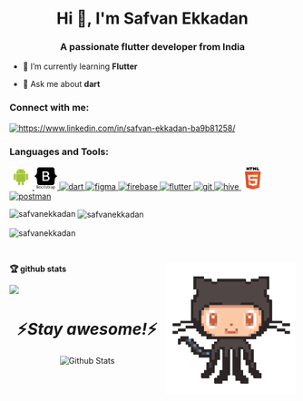 <h1 align="center">Hi 👋, I'm Safvan Ekkadan</h1>
<h3 align="center">A passionate flutter developer from India</h3>

- 🌱 I’m currently learning **Flutter**

- 💬 Ask me about **dart**


<h3 align="left">Connect with me:</h3>
<p align="left">
<a href="https://linkedin.com/in/https://www.linkedin.com/in/safvan-ekkadan-ba9b81258/" target="blank"><img align="center" src="https://raw.githubusercontent.com/rahuldkjain/github-profile-readme-generator/master/src/images/icons/Social/linked-in-alt.svg" alt="https://www.linkedin.com/in/safvan-ekkadan-ba9b81258/" height="30" width="40" /></a>
</p>

<h3 align="left">Languages and Tools:</h3>
<p align="left"> <a href="https://developer.android.com" target="_blank" rel="noreferrer"> <img src="https://raw.githubusercontent.com/devicons/devicon/master/icons/android/android-original-wordmark.svg" alt="android" width="40" height="40"/> </a> <a href="https://getbootstrap.com" target="_blank" rel="noreferrer"> <img src="https://raw.githubusercontent.com/devicons/devicon/master/icons/bootstrap/bootstrap-plain-wordmark.svg" alt="bootstrap" width="40" height="40"/> </a> <a href="https://dart.dev" target="_blank" rel="noreferrer"> <img src="https://www.vectorlogo.zone/logos/dartlang/dartlang-icon.svg" alt="dart" width="40" height="40"/> </a> <a href="https://www.figma.com/" target="_blank" rel="noreferrer"> <img src="https://www.vectorlogo.zone/logos/figma/figma-icon.svg" alt="figma" width="40" height="40"/> </a> <a href="https://firebase.google.com/" target="_blank" rel="noreferrer"> <img src="https://www.vectorlogo.zone/logos/firebase/firebase-icon.svg" alt="firebase" width="40" height="40"/> </a> <a href="https://flutter.dev" target="_blank" rel="noreferrer"> <img src="https://www.vectorlogo.zone/logos/flutterio/flutterio-icon.svg" alt="flutter" width="40" height="40"/> </a> <a href="https://git-scm.com/" target="_blank" rel="noreferrer"> <img src="https://www.vectorlogo.zone/logos/git-scm/git-scm-icon.svg" alt="git" width="40" height="40"/> </a> <a href="https://hive.apache.org/" target="_blank" rel="noreferrer"> <img src="https://www.vectorlogo.zone/logos/apache_hive/apache_hive-icon.svg" alt="hive" width="40" height="40"/> </a> <a href="https://www.w3.org/html/" target="_blank" rel="noreferrer"> <img src="https://raw.githubusercontent.com/devicons/devicon/master/icons/html5/html5-original-wordmark.svg" alt="html5" width="40" height="40"/> </a> <a href="https://postman.com" target="_blank" rel="noreferrer"> <img src="https://www.vectorlogo.zone/logos/getpostman/getpostman-icon.svg" alt="postman" width="40" height="40"/> </a> </p>


<p><img align="left" src="https://github-readme-stats.vercel.app/api/top-langs?username=safvanekkadan&show_icons=true&locale=en&layout=compact" alt="safvanekkadan" /></p>

<p>&nbsp;<img align="center" src="https://github-readme-stats.vercel.app/api?username=safvanekkadan&show_icons=true&locale=en" alt="safvanekkadan" /></p>

<p><img align="center" src="https://github-readme-streak-stats.herokuapp.com/?user=safvanekkadan&" alt="safvanekkadan" /></p>
<p><img align="center" src="https://github-readme-streak-stats.herokuapp.com/?user=safvanekkadan&" alt="" /></p>
<img align='right' src="https://raw.githubusercontent.com/iCharlesZ/FigureBed/master/img/octocat.gif" width="230">
<strong>🏆 github stats</strong>

<a href="https://stats.hyochan.dev/en/stats/safvanekkadan"><img src="https://stats.hyochan.dev/api/github-stats?login=safvanekkadan" width="600" /></a>

<h1 align='center'>⚡️<i>Stay awesome!</i>⚡️</h1>

<p align="center">
        <img src="https://raw.githubusercontent.com/mayhemantt/mayhemantt/Update/svg/Bottom.svg" alt="Github Stats" />
</p>
                                

